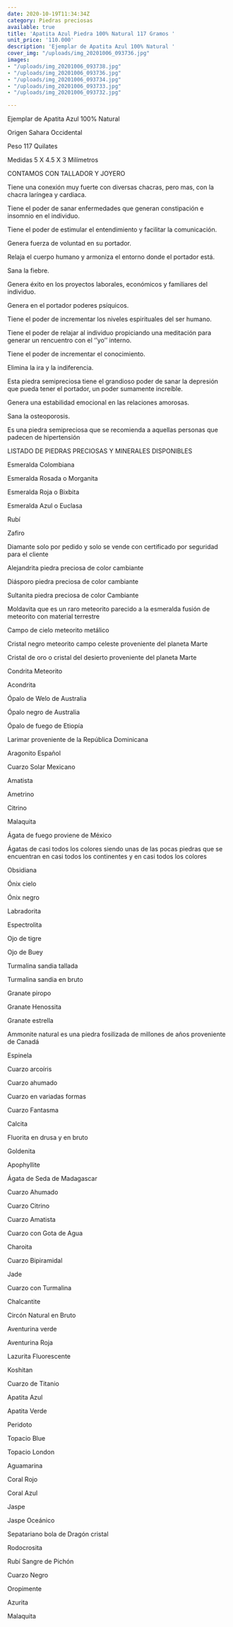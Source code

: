 ```yaml
---
date: 2020-10-19T11:34:34Z
category: Piedras preciosas
available: true
title: 'Apatita Azul Piedra 100% Natural 117 Gramos '
unit_price: '110.000'
description: 'Ejemplar de Apatita Azul 100% Natural '
cover_img: "/uploads/img_20201006_093736.jpg"
images:
- "/uploads/img_20201006_093738.jpg"
- "/uploads/img_20201006_093736.jpg"
- "/uploads/img_20201006_093734.jpg"
- "/uploads/img_20201006_093733.jpg"
- "/uploads/img_20201006_093732.jpg"

---
```

Ejemplar de Apatita Azul 100% Natural 

Origen Sahara Occidental

Peso 117 Quilates

Medidas 5 X 4.5 X 3 Milímetros 

CONTAMOS CON TALLADOR  Y JOYERO

Tiene una conexión muy fuerte con diversas chacras, pero mas, con la chacra laríngea y cardiaca.

Tiene el poder de sanar enfermedades que generan constipación e insomnio en el individuo.

Tiene el poder de estimular el entendimiento y facilitar la comunicación.

Genera fuerza de voluntad en su portador.

Relaja el cuerpo humano y armoniza el entorno donde el portador está.

Sana la fiebre.

Genera éxito en los proyectos laborales, económicos y familiares del individuo.

Genera en el portador poderes psíquicos.

Tiene el poder de incrementar los niveles espirituales del ser humano.

Tiene el poder de relajar al individuo propiciando una meditación para generar un rencuentro con el ‘’yo’’ interno.

Tiene el poder de incrementar el conocimiento.

Elimina la ira y la indiferencia.

Esta piedra semipreciosa tiene el grandioso poder de sanar la depresión que pueda tener el portador, un poder sumamente increíble.

Genera una estabilidad emocional en las relaciones amorosas.

Sana la osteoporosis.

Es una piedra semipreciosa que se recomienda a aquellas personas que padecen de hipertensión

LISTADO DE PIEDRAS PRECIOSAS Y MINERALES DISPONIBLES 

Esmeralda Colombiana 

Esmeralda Rosada o Morganita

Esmeralda Roja o Bixbita

Esmeralda Azul o Euclasa 

Rubí 

Zafiro 

Diamante solo por pedido y solo se vende con certificado por seguridad para el cliente

Alejandrita piedra preciosa de color cambiante 

Diásporo piedra preciosa de color cambiante 

Sultanita piedra preciosa de color Cambiante 

Moldavita que es un raro meteorito parecido a la esmeralda fusión de meteorito con material terrestre 

Campo de cielo meteorito metálico 

Cristal negro meteorito campo celeste proveniente del planeta Marte 

Cristal de oro o cristal del desierto proveniente del planeta Marte 

Condrita Meteorito 

Acondrita 

Ópalo de Welo de Australia 

Ópalo negro de Australia 

Ópalo de fuego de Etiopía 

Larimar proveniente de la República Dominicana 

Aragonito Español 

Cuarzo Solar Mexicano 

Amatista 

Ametrino 

Citrino 

Malaquita 

Ágata de fuego proviene de México 

Ágatas de casi todos los colores siendo unas de las pocas piedras que se encuentran en casi todos los continentes y en casi todos los colores 

Obsidiana 

Ónix cielo 

Ónix negro 

Labradorita 

Espectrolita

Ojo de tigre 

Ojo de Buey

Turmalina sandia tallada 

Turmalina sandia en bruto 

Granate piropo 

Granate Henossita

Granate estrella 

Ammonite natural es una piedra fosilizada de millones de años proveniente de Canadá 

Espinela 

Cuarzo arcoíris 

Cuarzo ahumado 

Cuarzo en variadas formas 

Cuarzo Fantasma 

Calcita 

Fluorita en drusa y en bruto 

Goldenita 

Apophyllite 

Ágata de Seda de Madagascar 

Cuarzo Ahumado 

Cuarzo Citrino 

Cuarzo Amatista 

Cuarzo con Gota de Agua 

Charoita 

Cuarzo Bipiramidal 

Jade 

Cuarzo con Turmalina

Chalcantite

Circón Natural en Bruto

Aventurina verde 

Aventurina Roja

Lazurita Fluorescente 

Koshitan

Cuarzo de Titanio

Apatita Azul 

Apatita Verde 

Peridoto

Topacio Blue 

Topacio London

Aguamarina 

Coral Rojo 

Coral Azul 

Jaspe 

Jaspe Oceánico 

Sepatariano bola de Dragón cristal 

Rodocrosita 

Rubí Sangre de Pichón 

Cuarzo Negro 

Oropimente 

Azurita 

Malaquita